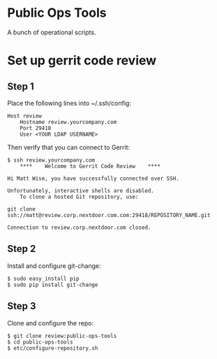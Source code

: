 Public Ops Tools
================
A bunch of operational scripts.

Set up gerrit code review
=========================

Step 1
------
Place the following lines into ~/.ssh/config:

    Host review
        Hostname review.yourcompany.com
        Port 29418
        User <YOUR LDAP USERNAME>

Then verify that you can connect to Gerrit:

    $ ssh review.yourcompany.com
        ****    Welcome to Gerrit Code Review    ****

    Hi Matt Wise, you have successfully connected over SSH.

    Unfortunately, interactive shells are disabled.
        To clone a hosted Git repository, use:

    git clone ssh://matt@review.corp.nextdoor.com.com:29418/REPOSITORY_NAME.git

    Connection to review.corp.nextdoor.com closed.

Step 2
------

Install and configure git-change:

    $ sudo easy_install pip
    $ sudo pip install git-change

Step 3
------

Clone and configure the repo:

    $ git clone review:public-ops-tools
    $ cd public-ops-tools
    $ etc/configure-repository.sh
